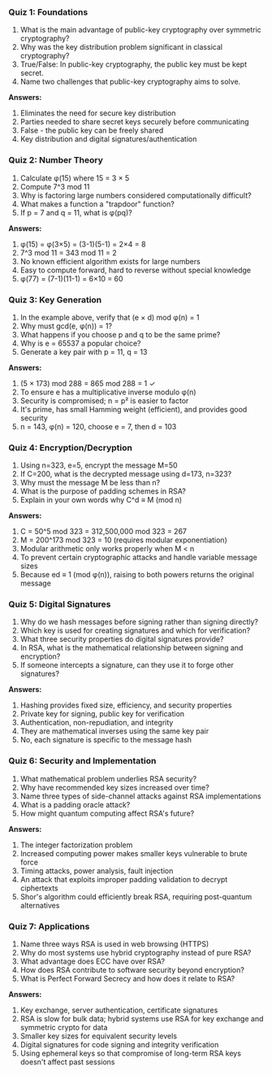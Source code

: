 ### Quiz 1: Foundations
1. What is the main advantage of public-key cryptography over symmetric cryptography?
2. Why was the key distribution problem significant in classical cryptography?
3. True/False: In public-key cryptography, the public key must be kept secret.
4. Name two challenges that public-key cryptography aims to solve.

**Answers:**
1. Eliminates the need for secure key distribution
2. Parties needed to share secret keys securely before communicating
3. False - the public key can be freely shared
4. Key distribution and digital signatures/authentication

### Quiz 2: Number Theory
1. Calculate φ(15) where 15 = 3 × 5
2. Compute 7^3 mod 11
3. Why is factoring large numbers considered computationally difficult?
4. What makes a function a "trapdoor" function?
5. If p = 7 and q = 11, what is φ(pq)?

**Answers:**
1. φ(15) = φ(3×5) = (3-1)(5-1) = 2×4 = 8
2. 7^3 mod 11 = 343 mod 11 = 2
3. No known efficient algorithm exists for large numbers
4. Easy to compute forward, hard to reverse without special knowledge
5. φ(77) = (7-1)(11-1) = 6×10 = 60

### Quiz 3: Key Generation
1. In the example above, verify that (e × d) mod φ(n) = 1
2. Why must gcd(e, φ(n)) = 1?
3. What happens if you choose p and q to be the same prime?
4. Why is e = 65537 a popular choice?
5. Generate a key pair with p = 11, q = 13

**Answers:**
1. (5 × 173) mod 288 = 865 mod 288 = 1 ✓
2. To ensure e has a multiplicative inverse modulo φ(n)
3. Security is compromised; n = p² is easier to factor
4. It's prime, has small Hamming weight (efficient), and provides good security
5. n = 143, φ(n) = 120, choose e = 7, then d = 103

### Quiz 4: Encryption/Decryption
1. Using n=323, e=5, encrypt the message M=50
2. If C=200, what is the decrypted message using d=173, n=323?
3. Why must the message M be less than n?
4. What is the purpose of padding schemes in RSA?
5. Explain in your own words why C^d ≡ M (mod n)

**Answers:**
1. C = 50^5 mod 323 = 312,500,000 mod 323 = 267
2. M = 200^173 mod 323 = 10 (requires modular exponentiation)
3. Modular arithmetic only works properly when M < n
4. To prevent certain cryptographic attacks and handle variable message sizes
5. Because ed ≡ 1 (mod φ(n)), raising to both powers returns the original message

### Quiz 5: Digital Signatures
1. Why do we hash messages before signing rather than signing directly?
2. Which key is used for creating signatures and which for verification?
3. What three security properties do digital signatures provide?
4. In RSA, what is the mathematical relationship between signing and encryption?
5. If someone intercepts a signature, can they use it to forge other signatures?

**Answers:**
1. Hashing provides fixed size, efficiency, and security properties
2. Private key for signing, public key for verification
3. Authentication, non-repudiation, and integrity
4. They are mathematical inverses using the same key pair
5. No, each signature is specific to the message hash

### Quiz 6: Security and Implementation
1. What mathematical problem underlies RSA security?
2. Why have recommended key sizes increased over time?
3. Name three types of side-channel attacks against RSA implementations
4. What is a padding oracle attack?
5. How might quantum computing affect RSA's future?

**Answers:**
1. The integer factorization problem
2. Increased computing power makes smaller keys vulnerable to brute force
3. Timing attacks, power analysis, fault injection
4. An attack that exploits improper padding validation to decrypt ciphertexts
5. Shor's algorithm could efficiently break RSA, requiring post-quantum alternatives

### Quiz 7: Applications
1. Name three ways RSA is used in web browsing (HTTPS)
2. Why do most systems use hybrid cryptography instead of pure RSA?
3. What advantage does ECC have over RSA?
4. How does RSA contribute to software security beyond encryption?
5. What is Perfect Forward Secrecy and how does it relate to RSA?

**Answers:**
1. Key exchange, server authentication, certificate signatures
2. RSA is slow for bulk data; hybrid systems use RSA for key exchange and symmetric crypto for data
3. Smaller key sizes for equivalent security levels
4. Digital signatures for code signing and integrity verification
5. Using ephemeral keys so that compromise of long-term RSA keys doesn't affect past sessions


